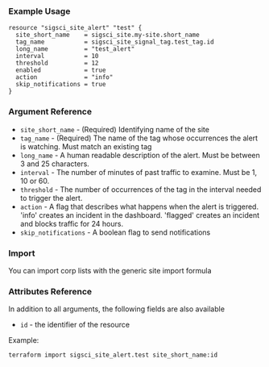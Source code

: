 ### Example Usage

```hcl-terraform
resource "sigsci_site_alert" "test" {
  site_short_name    = sigsci_site.my-site.short_name
  tag_name           = sigsci_site_signal_tag.test_tag.id
  long_name          = "test_alert"
  interval           = 10
  threshold          = 12
  enabled            = true
  action             = "info"
  skip_notifications = true
}
```

### Argument Reference
 - `site_short_name` - (Required) Identifying name of the site
 - `tag_name` - (Required) The name of the tag whose occurrences the alert is watching. Must match an existing tag
 - `long_name` -  A human readable description of the alert. Must be between 3 and 25 characters.
 - `interval` - The number of minutes of past traffic to examine. Must be 1, 10 or 60.
 - `threshold` - The number of occurrences of the tag in the interval needed to trigger the alert.
 - `action` -  A flag that describes what happens when the alert is triggered. 'info' creates an incident in the dashboard. 'flagged' creates an incident and blocks traffic for 24 hours.
 - `skip_notifications` -  A boolean flag to send notifications

### Import
You can import corp lists with the generic site import formula

### Attributes Reference
In addition to all arguments, the following fields are also available
 - `id` - the identifier of the resource
 
Example:
```shell script
terraform import sigsci_site_alert.test site_short_name:id
```